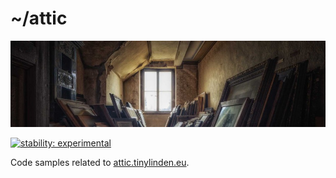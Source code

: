# ~/attic

![attic.jpg](docs/banner.jpg)

[![stability: experimental](https://masterminds.github.io/stability/experimental.svg)](https://masterminds.github.io/stability/experimental.html)

Code samples related to [attic.tinylinden.eu](https://attic.tinylinden.eu).
